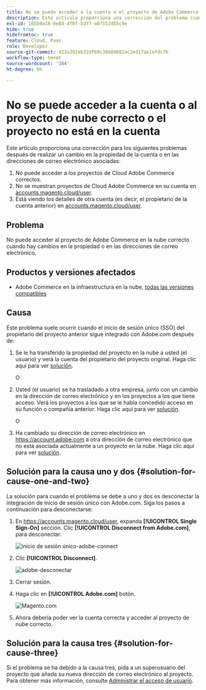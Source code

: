 ```yaml
---
title: No se puede acceder a la cuenta o el proyecto de Adobe Commerce correctos o no se encuentra en la cuenta
description: Este artículo proporciona una corrección del problema cuando no puede acceder al proyecto correcto de Adobe Commerce en la nube cuando hay cambios en la propiedad o en las direcciones de correo electrónico.
exl-id: 165b9a18-6e84-4f0f-b377-a07152d55c9e
hide: true
hidefromtoc: true
feature: Cloud, Paas
role: Developer
source-git-commit: 423a392eb32df69c38b84081ac2ed17ae1efdc7b
workflow-type: tm+mt
source-wordcount: '384'
ht-degree: 0%

---
```


# No se puede acceder a la cuenta o al proyecto de nube correcto o el proyecto no está en la cuenta

Este artículo proporciona una corrección para los siguientes problemas después de realizar un cambio en la propiedad de la cuenta o en las direcciones de correo electrónico asociadas:

1. No puede acceder a los proyectos de Cloud Adobe Commerce correctos.
1. No se muestran proyectos de Cloud Adobe Commerce en su cuenta en [accounts.magento.cloud/user](https://accounts.magento.cloud/user).
1. Está viendo los detalles de otra cuenta (es decir, el propietario de la cuenta anterior) en [accounts.magento.cloud/user](https://accounts.magento.cloud/user).

## Problema

No puede acceder al proyecto de Adobe Commerce en la nube correcto cuando hay cambios en la propiedad o en las direcciones de correo electrónico.

## Productos y versiones afectados

* Adobe Commerce en la infraestructura en la nube, [todas las versiones compatibles](https://www.adobe.com/content/dam/cc/en/legal/terms/enterprise/pdfs/Adobe-Commerce-Software-Lifecycle-Policy.pdf)

## Causa

Este problema suele ocurrir cuando el inicio de sesión único (SSO) del propietario del proyecto anterior sigue integrado con Adobe.com después de:

1. Se le ha transferido la propiedad del proyecto en la nube a usted (el usuario) y verá la cuenta del propietario del proyecto original. Haga clic aquí para ver [solución](#solution-for-cause-one-and-two).

   O

1. Usted (el usuario) se ha trasladado a otra empresa, junto con un cambio en la dirección de correo electrónico y en los proyectos a los que tiene acceso. Verá los proyectos a los que se le había concedido acceso en su función o compañía anterior. Haga clic aquí para ver [solución](#solution-for-cause-one-and-two).

   O

1. Ha cambiado su dirección de correo electrónico en https://account.adobe.com a otra dirección de correo electrónico que no está asociada actualmente a un proyecto en la nube. Haga clic aquí para ver [solución](#solution-for-cause-three).

## Solución para la causa uno y dos {#solution-for-cause-one-and-two}

La solución para cuando el problema se debe a uno y dos es desconectar la integración de inicio de sesión único con Adobe.com. Siga los pasos a continuación para desconectarse:

1. En https://accounts.magento.cloud/user, expanda **[!UICONTROL Single Sign-On]** sección. Clic **[!UICONTROL Disconnect from Adobe.com]**, para desconectar.

   ![inicio de sesión único-adobe-connect](assets/sso-adobe-disconnect.png)

1. Clic **[!UICONTROL Disconnect]**.

   ![adobe-desconectar](assets/adobe-disconnect.png)

1. Cerrar sesión.
1. Haga clic en **[!UICONTROL Adobe.com]** botón.

   ![Magento.com](assets/adobe-welcome-login.png)

1. Ahora debería poder ver la cuenta correcta y acceder al proyecto de nube correcto.

## Solución para la causa tres {#solution-for-cause-three}

Si el problema se ha debido a la causa tres, pida a un superusuario del proyecto que añada su nueva dirección de correo electrónico al proyecto. Para obtener más información, consulte [Administrar el acceso de usuario](https://experienceleague.adobe.com/docs/commerce-cloud-service/user-guide/project/user-access.html).
